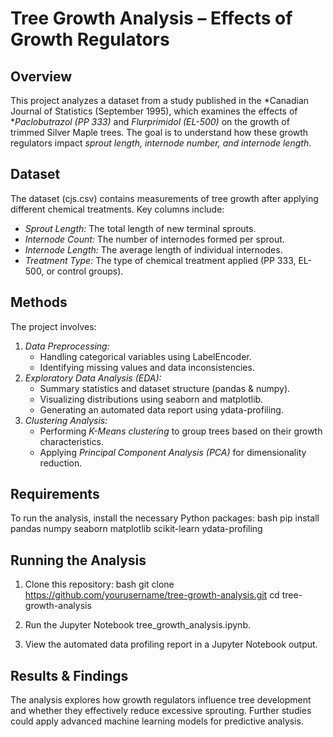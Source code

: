 # Tree Growth Analysis – Effects of Growth Regulators

## Overview
This project analyzes a dataset from a study published in the *Canadian Journal of Statistics (September 1995), which examines the effects of **Paclobutrazol (PP 333)* and *Flurprimidol (EL-500)* on the growth of trimmed Silver Maple trees. The goal is to understand how these growth regulators impact *sprout length, internode number, and internode length*.

## Dataset
The dataset (cjs.csv) contains measurements of tree growth after applying different chemical treatments. Key columns include:
- *Sprout Length:* The total length of new terminal sprouts.
- *Internode Count:* The number of internodes formed per sprout.
- *Internode Length:* The average length of individual internodes.
- *Treatment Type:* The type of chemical treatment applied (PP 333, EL-500, or control groups).

## Methods
The project involves:
1. *Data Preprocessing:*
   - Handling categorical variables using LabelEncoder.
   - Identifying missing values and data inconsistencies.
2. *Exploratory Data Analysis (EDA):*
   - Summary statistics and dataset structure (pandas & numpy).
   - Visualizing distributions using seaborn and matplotlib.
   - Generating an automated data report using ydata-profiling.
3. *Clustering Analysis:*
   - Performing *K-Means clustering* to group trees based on their growth characteristics.
   - Applying *Principal Component Analysis (PCA)* for dimensionality reduction.

## Requirements
To run the analysis, install the necessary Python packages:
bash
pip install pandas numpy seaborn matplotlib scikit-learn ydata-profiling


## Running the Analysis
1. Clone this repository:
bash
git clone https://github.com/yourusername/tree-growth-analysis.git
cd tree-growth-analysis

2. Run the Jupyter Notebook tree_growth_analysis.ipynb.
3. View the automated data profiling report in a Jupyter Notebook output.

## Results & Findings
The analysis explores how growth regulators influence tree development and whether they effectively reduce excessive sprouting. Further studies could apply advanced machine learning models for predictive analysis.

